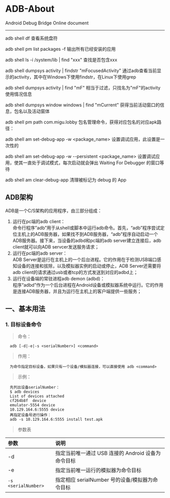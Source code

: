 # ADB-About
Android Debug Bridge Online document

---------

adb shell df 查看系统盘符

adb shell pm list packages -f 输出所有已经安装的应用

adb shell ls -i /system/lib | find "xxx" 查找是否包含xxx

adb shell dumpsys activity | findstr "mFocusedActivity" 通过adb查看当前显示的activity，其中在Windows下使用findstr，在Linux下使用grep

adb shell dumpsys activity | find "mF" 相当于过滤，只找名为"mF"的activity使用情况信息

adb shell dumpsys window windows | find "mCurrent"     获得当前活动窗口的信息，包名以及活动窗体

adb shell pm path com.migu.lobby 包名管理命令，获得对应包名的对应apk路径：

adb shell am set-debug-app -w <package_name> 设置调试应用，此设置是一次性的

adb shell am set-debug-app -w --persistent <package_name> 设置调试应用，使其一直处于调试模式，每次启动就会弹出 Waiting For Debugger 的窗口等待

adb shell am clear-debug-app 清理被标记为 debug 的 App

## ADB架构
ADB是一个C/S架构的应用程序，由三部分组成：
1. 运行在pc端的adb client：<br>
命令行程序”adb”用于从shell或脚本中运行adb命令。首先，“adb”程序尝试定位主机上的ADB服务器，如果找不到ADB服务器，“adb”程序自动启动一个ADB服务器。接下来，当设备的adbd和pc端的adb server建立连接后，adb client就可以向ADB servcer发送服务请求；
2. 运行在pc端的adb server：<br>
ADB Server是运行在主机上的一个后台进程。它的作用在于检测USB端口感知设备的连接和拔除，以及模拟器实例的启动或停止，ADB Server还需要将adb client的请求通过usb或者tcp的方式发送到对应的adbd上；
3. 运行在设备端的常驻进程adb demon (adbd)：<br>
程序“adbd”作为一个后台进程在Android设备或模拟器系统中运行。它的作用是连接ADB服务器，并且为运行在主机上的客户端提供一些服务；

## 一、基本用法
### 1. 目标设备命令
> 命令：
```
  adb [-d|-e|-s <serialNumber>] <command>
```
> 作用：
```
  为命令指定目标设备，如果只有一个设备/模拟器连接，可以直接使用 adb <command>
```
> 示例：
```
  先列出设备serialNumber：
  $ adb devices
  List of devices attached
  cf264b8f	device
  emulator-5554	device
  10.129.164.6:5555	device
  再指定设备号进行操作：
  adb -s 10.129.164.6:5555 install test.apk
```
> 参数表<br>

| 参数 | 说明 |
| :--- | :--- |
| -d | 指定当前唯一通过 USB 连接的 Android 设备为命令目标 |
| -e | 指定当前唯一运行的模拟器为命令目标 |
| `-s <serialNumber>` | 指定相应 serialNumber 号的设备/模拟器为命令目标 |
